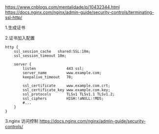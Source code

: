 https://www.cnblogs.com/mentalidade/p/10432344.html
https://docs.nginx.com/nginx/admin-guide/security-controls/terminating-ssl-http/

1.生成证书

2.证书加入配置

    http {
        ssl_session_cache   shared:SSL:10m;
        ssl_session_timeout 10m;

        server {
            listen              443 ssl;
            server_name         www.example.com;
            keepalive_timeout   70;

            ssl_certificate     www.example.com.crt;
            ssl_certificate_key www.example.com.key;
            ssl_protocols       TLSv1 TLSv1.1 TLSv1.2;
            ssl_ciphers         HIGH:!aNULL:!MD5;
            #...
        }
    }
3.nginx 访问控制
    https://docs.nginx.com/nginx/admin-guide/security-controls/